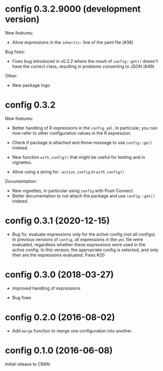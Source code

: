 # config 0.3.2.9000 (development version)

New features:

- Allow expressions in the `inherits:` line of the yaml file (#38)


Bug fixes:

- Fixes bug introduced in v0.3.2 where the result of `config::get()` doesn't 
have the correct class, resulting in problems converting to JSON (#49)

Other:

- New package logo

# config 0.3.2

New features:

- Better handling of R expressions in the `config.yml`.  In particular, you can 
now refer to other configuration values in the R expression.

- Check if package is attached and throw message to use `config::ge()` instead.

- New function `with_config()` that might be useful for testing and in vignettes.

- Allow using a string for `.active_config` in `with_config()`


Documentation:

- New vignettes, in particular using `config` with Posit Connect.
- Better documentation to not attach the package and use `config::get()` instead.


# config 0.3.1 (2020-12-15)

* Bug fix: evaluate expressions only for the active config (not all configs). In
previous versions of `config`, all expressions in the `yml` file were evaluated,
regardless whether these expressions were used in the active config.  In this
version, the appropriate config is selected, and only then are the expressions
evaluated.  Fixes #20

# config 0.3.0 (2018-03-27)

* Improved handling of expressions

* Bug fixes

# config 0.2.0 (2016-08-02)

* Add `merge` function to merge one configuration into another.


# config 0.1.0 (2016-06-08)

Initial release to CRAN
